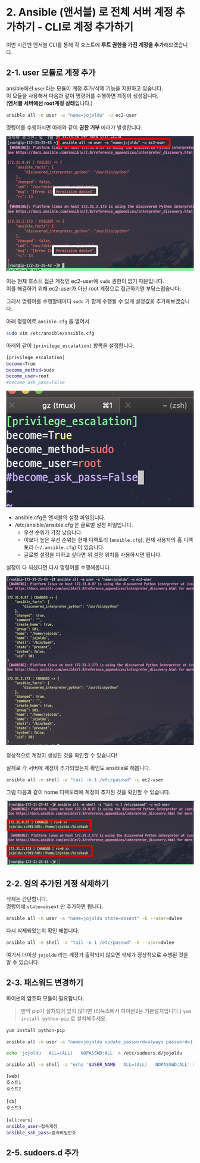 # 2. Ansible (앤서블) 로 전체 서버 계정 추가하기 - CLI로 계정 추가하기

이번 시간엔 앤서블 CLI를 통해 각 호스트에 **루트 권한을 가진 계정을 추가**해보겠습니다.

## 2-1. user 모듈로 계정 추가

ansible에선 ```user```라는 모듈이 계정 추가/삭제 기능을 지원하고 있습니다.  
이 모듈을 사용해서 다음과 같이 명령어를 수행하면 계정이 생성됩니다.  
(**앤서블 서버에선 root계정 상태**입니다.)  
  
```bash
ansible all -m user -a "name=jojoldu" -u ec2-user
```

명령어를 수행하시면 아래와 같이 **권한 거부** 에러가 발생합니다.

![1](./images/1.png)

이는 현재 호스트 접근 계정인 ec2-user에 ```sudo``` 권한이 없기 때문입니다.  
이를 해결하기 위해 ec2-user가 아닌 root 계정으로 접근하기엔 부담스럽습니다.  
  
그래서 명령어를 수행할때마다 ```sudo``` 가 함께 수행될 수 있게 설정값을 추가해보겠습니다.  
  
아래 명령어로 ```ansible.cfg``` 을 열어서

```bash
sudo vim /etc/ansible/ansible.cfg
```

아래와 같이 ```[privilege_escalation]``` 항목을 설정합니다.

```bash
[privilege_escalation]
become=True
become_method=sudo
become_user=root
#become_ask_pass=False
```

![2](./images/2.png)

* ansible.cfg은 앤서블의 설정 파일입니다.
* /etc/ansible/ansible.cfg 은 글로벌 설정 파일입니다.
  * 우선 순위가 가장 낮습니다.
  * 이보다 높은 우선 순위는 현재 디렉토리 (```ansible.cfg```), 현재 사용자의 홈 디렉토리 (```~/.ansible.cfg```) 이 있습니다.
  * 글로벌 설정을 피하고 싶다면 위 설정 위치를 사용하시면 됩니다.

설정이 다 되셨다면 다시 명령어를 수행해봅니다.

![3](./images/3.png)

정상적으로 계정이 생성된 것을 확인할 수 있습니다!  
  
실제로 각 서버에 계정이 추가되었는지 확인도 ansible로 해봅니다.

```bash
ansible all -m shell -a "tail -n 1 /etc/passwd" -u ec2-user
```

그럼 다음과 같이 home 디렉토리에 계정이 추가된 것을 확인할 수 있습니다.

![4](./images/4.png)

## 2-2. 임의 추가된 계정 삭제하기

삭제는 간단합니다.  
명령어에 ```state=absent``` 만 추가하면 됩니다.

```bash
ansible all -m user -a "name=jojoldu state=absent" -k --user=dwlee
```

다시 삭제되었는지 확인 해봅니다.

```bash
ansible all -m shell -a "tail -n 1 /etc/passwd" -k --user=dwlee
```

여기서 더이상 ```jojoldu``` 라는 계정가 출력되지 않으면 삭제가 정상적으로 수행된 것을 알 수 있습니다.

## 2-3. 패스워드 변경하기

파이썬의 암호화 모듈이 필요합니다.  

> 만약 pip가 설치되어 있지 않다면 (리눅스에서 파이썬2는 기본설치입니다.) ```yum install python-pip``` 로 설치해주세요.

```bash
yum install python-pip
```


```bash
ansible all -m user -a "name=jojoldu update_password=always password={{ '변경하고싶은 비밀번호' | password_hash('sha512') }}" -k --user=dwlee
```


```bash
echo 'jojoldu   ALL=(ALL)   NOPASSWD:ALL' > /etc/sudoers.d/jojoldu
```

```bash
ansible all -m shell -a "echo '$USER_NAME   ALL=(ALL)   NOPASSWD:ALL' > /etc/sudoers.d/$USER_NAME" -e "ansible_user=dwlee ansible_ssh_pass=비밀번호"
```

```bash
[web]
호스트1
호스트2

[db]
호스트3

[all:vars]
ansible_user=접속계정
ansible_ssh_pass=접속비밀번호
```

## 2-5. sudoers.d 추가
